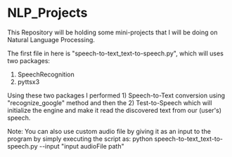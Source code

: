 # NLP_Projects
This Repository will be holding some mini-projects that I will be doing on Natural Language Processing.

The first file in here is "speech-to-text_text-to-speech.py", which will uses two packages:
1) SpeechRecognition
2) pyttsx3

Using these two packages I performed 1) Speech-to-Text conversion using "recognize_google" method and then the 2) Test-to-Speech which will initialize the engine and make it read the discovered text from our (user's) speech.

Note: You can also use custom audio file by giving it as an input to the program by simply executing the script as:
python speech-to-text_text-to-speech.py --input "input audioFile path"
